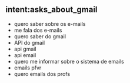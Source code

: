 ## intent:asks_about_gmail
- quero saber sobre os e-mails
- me fala dos e-mails
- quero saber do gmail
- API do gmail
- api gmail
- api email
- quero me informar sobre o sistema de emails
- emails pfvr
- quero emails dos profs

